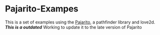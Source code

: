# Pajarito-Exampes
This is a set of examples using the [Pajarito](https://github.com/calaverd/PajaritoPathfinder), a pathfinder library and love2d. 
***This is a outdated*** 
Working to update it to the late version of Pajarito
